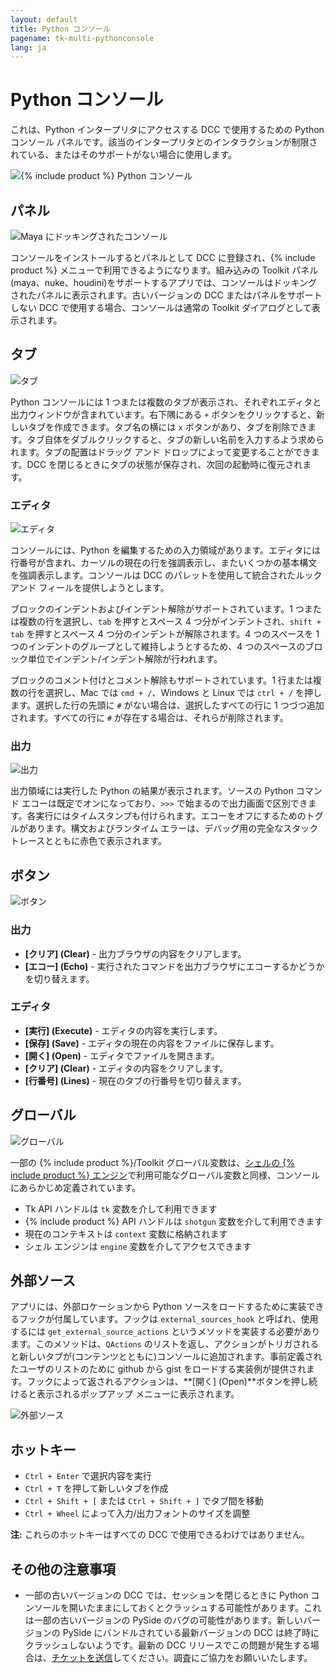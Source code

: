 ```yaml
---
layout: default
title: Python コンソール
pagename: tk-multi-pythonconsole
lang: ja
---
```


# Python コンソール

これは、Python インタープリタにアクセスする DCC で使用するための Python コンソール パネルです。該当のインタープリタとのインタラクションが制限されている、またはそのサポートがない場合に使用します。

![{% include product %} Python コンソール](../images/apps/multi-pythonconsole-python_console.png)

## パネル

![Maya にドッキングされたコンソール](../images/apps/multi-pythonconsole-docked.png)

コンソールをインストールするとパネルとして DCC に登録され、{% include product %} メニューで利用できるようになります。組み込みの Toolkit パネル(maya、nuke、houdini)をサポートするアプリでは、コンソールはドッキングされたパネルに表示されます。古いバージョンの DCC またはパネルをサポートしない DCC で使用する場合、コンソールは通常の Toolkit ダイアログとして表示されます。

## タブ

![タブ](../images/apps/multi-pythonconsole-tabs.png)

Python コンソールには 1 つまたは複数のタブが表示され、それぞれエディタと出力ウィンドウが含まれています。右下隅にある `+` ボタンをクリックすると、新しいタブを作成できます。タブ名の横には `x` ボタンがあり、タブを削除できます。タブ自体をダブルクリックすると、タブの新しい名前を入力するよう求められます。タブの配置はドラッグ アンド ドロップによって変更することができます。DCC を閉じるときにタブの状態が保存され、次回の起動時に復元されます。

### エディタ

![エディタ](../images/apps/multi-pythonconsole-input.png)

コンソールには、Python を編集するための入力領域があります。エディタには行番号が含まれ、カーソルの現在の行を強調表示し、またいくつかの基本構文を強調表示します。コンソールは DCC のパレットを使用して統合されたルック アンド フィールを提供しようとします。

ブロックのインデントおよびインデント解除がサポートされています。1 つまたは複数の行を選択し、`tab` を押すとスペース 4 つ分がインデントされ、`shift + tab` を押すとスペース 4 つ分のインデントが解除されます。4 つのスペースを 1 つのインデントのグループとして維持しようとするため、4 つのスペースのブロック単位でインデント/インデント解除が行われます。

ブロックのコメント付けとコメント解除もサポートされています。1 行または複数の行を選択し、Mac では `cmd + /`、Windows と Linux では `ctrl + /` を押します。選択した行の先頭に `#` がない場合は、選択したすべての行に 1 つづつ追加されます。すべての行に `#` が存在する場合は、それらが削除されます。

### 出力

![出力](../images/apps/multi-pythonconsole-output.png)

出力領域には実行した Python の結果が表示されます。ソースの Python コマンド エコーは既定でオンになっており、`>>>` で始まるので出力画面で区別できます。各実行にはタイムスタンプも付けられます。エコーをオフにするためのトグルがあります。構文およびランタイム エラーは、デバッグ用の完全なスタック トレースとともに赤色で表示されます。

## ボタン

![ボタン](../images/apps/multi-pythonconsole-buttons.png)

### 出力

* **[クリア] (Clear)** - 出力ブラウザの内容をクリアします。
* **[エコー] (Echo)** - 実行されたコマンドを出力ブラウザにエコーするかどうかを切り替えます。

### エディタ

* **[実行] (Execute)** - エディタの内容を実行します。
* **[保存] (Save)** - エディタの現在の内容をファイルに保存します。
* **[開く] (Open)** - エディタでファイルを開きます。
* **[クリア] (Clear)** - エディタの内容をクリアします。
* **[行番号] (Lines)** - 現在のタブの行番号を切り替えます。

## グローバル

![グローバル](../images/apps/multi-pythonconsoleglobals.png)

一部の {% include product %}/Toolkit グローバル変数は、[シェルの {% include product %} エンジン](https://support.shotgunsoftware.com/hc/ja/articles/219039898)で利用可能なグローバル変数と同様、コンソールにあらかじめ定義されています。

* Tk API ハンドルは `tk` 変数を介して利用できます
* {% include product %} API ハンドルは `shotgun` 変数を介して利用できます
* 現在のコンテキストは `context` 変数に格納されます
* シェル エンジンは `engine` 変数を介してアクセスできます

## 外部ソース

アプリには、外部ロケーションから Python ソースをロードするために実装できるフックが付属しています。フックは `external_sources_hook` と呼ばれ、使用するには `get_external_source_actions` というメソッドを実装する必要があります。このメソッドは、`QActions` のリストを返し、アクションがトリガされると新しいタブが(コンテンツとともに)コンソールに追加されます。事前定義されたユーザのリストのために github から gist をロードする実装例が提供されます。フックによって返されるアクションは、**[開く] (Open)**ボタンを押し続けると表示されるポップアップ メニューに表示されます。

![外部ソース](../images/apps/multi-pythonconsole-external_sources.png)

## ホットキー

* `Ctrl + Enter` で選択内容を実行
* `Ctrl + T` を押して新しいタブを作成
* `Ctrl + Shift + [` または `Ctrl + Shift + ]` でタブ間を移動
* `Ctrl + Wheel` によって入力/出力フォントのサイズを調整

**注:** これらのホットキーはすべての DCC で使用できるわけではありません。

## その他の注意事項

* 一部の古いバージョンの DCC では、セッションを閉じるときに Python コンソールを開いたままにしておくとクラッシュする可能性があります。これは一部の古いバージョンの PySide のバグの可能性があります。新しいバージョンの PySide にバンドルされている最新バージョンの DCC は終了時にクラッシュしないようです。最新の DCC リリースでこの問題が発生する場合は、[チケットを送信](https://knowledge.autodesk.com/ja/contact-support)してください。調査にご協力をお願いいたします。